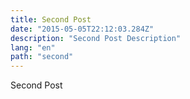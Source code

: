 ```yaml
---
title: Second Post
date: "2015-05-05T22:12:03.284Z"
description: "Second Post Description"
lang: "en"
path: "second"
---
```


Second Post
